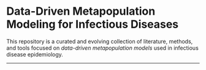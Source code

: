 
<h1>Data-Driven Metapopulation Modeling for Infectious Diseases</h1>

<p>
  This repository is a curated and evolving collection of literature, methods, and tools focused on 
  <em>data-driven metapopulation models</em> used in infectious disease epidemiology.
</p>

<hr>


